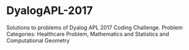 # DyalogAPL-2017
Solutions to problems of Dyalog APL 2017 Coding Challenge.
Problem Categories: Healthcare Problem, Mathematics and Statistics and Computational Geometry
